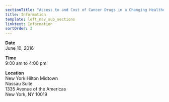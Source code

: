 ```yaml
---
sectionTitle: "Access to and Cost of Cancer Drugs in a Changing Healthcare Landscape"
title: Information
template: left_nav_sub_sections
linktext: Information
sortOrder: 2
---
```

**Date** \
June 10, 2016

**Time** \
9:00 am to 4:00 pm

**Location** \
New York Hilton Midtown \
Nassau Suite \
1335 Avenue of the Americas \
New York, NY 10019
